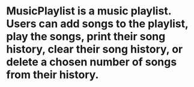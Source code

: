# MusicPlaylist is a music playlist. Users can add songs to the playlist, play the songs, print their song history, clear their song history, or delete a chosen number of songs from their history.
